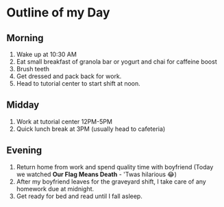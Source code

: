 # Outline of my Day
## Morning 
1. Wake up at 10:30 AM
2. Eat small breakfast of granola bar or yogurt and chai for caffeine boost
3. Brush teeth
4. Get dressed and pack back for work.
5. Head to tutorial center to start shift at noon.
## Midday
1. Work at tutorial center 12PM-5PM
2. Quick lunch break at 3PM (usually head to cafeteria)
## Evening
1. Return home from work and spend quality time with boyfriend (Today we watched **Our Flag Means Death** - 'Twas hilarious :joy:)
2. After my boyfriend leaves for the graveyard shift, I take care of any homework due at midnight.
3. Get ready for bed and read until I fall asleep.
